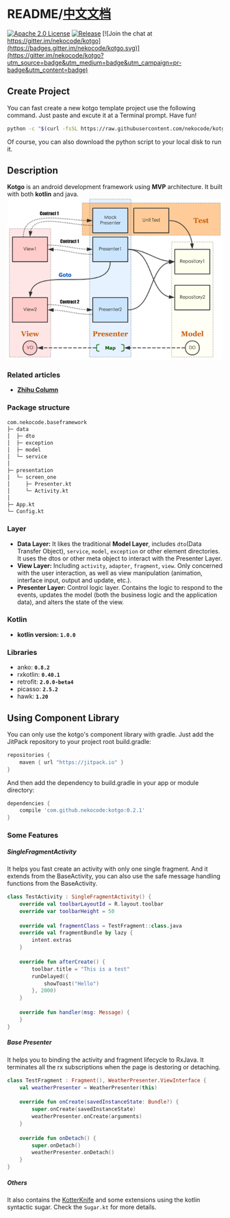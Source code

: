 # README/[中文文档](/README_CN.md)

[![Apache 2.0 License](https://img.shields.io/badge/license-Apache%202.0-blue.svg?style=flat)](http://www.apache.org/licenses/LICENSE-2.0.html) [![Release](https://jitpack.io/v/nekocode/kotgo.svg)](https://jitpack.io/nekocode/kotgo) [![Join the chat at https://gitter.im/nekocode/kotgo](https://badges.gitter.im/nekocode/kotgo.svg)](https://gitter.im/nekocode/kotgo?utm_source=badge&utm_medium=badge&utm_campaign=pr-badge&utm_content=badge)

## Create Project
You can fast create a new kotgo template project use the following command. Just paste and excute it at a Terminal prompt. Have fun!
```bash
python -c "$(curl -fsSL https://raw.githubusercontent.com/nekocode/kotgo/master/project_creator.py)"
```
Of course, you can also download the python script to your local disk to run it.

## Description
**Kotgo** is an android development framework using **MVP** architecture. It built with both **kotlin** and java.
![](art/layer.png)

### Related articles
- [**Zhihu Column**](http://zhuanlan.zhihu.com/kotandroid) 

### Package structure
```
com.nekocode.baseframework
├─ data
│  ├─ dto
│  ├─ exception
│  ├─ model
│  └─ service
│ 
├─ presentation
│  └─ screen_one
│     ├─ Presenter.kt
│     └─ Activity.kt
│
├─ App.kt
└─ Config.kt
```

### Layer
- **Data Layer:** It likes the traditional **Model Layer**, includes `dto`(Data Transfer Object), `service`, `model`, `exception` or other element directories. It uses the dtos or other meta object to interact with the Presenter Layer.
- **View Layer:** Including `activity`, `adapter`, `fragment`, `view`. Only concerned with the user interaction, as well as view manipulation (animation, interface input, output and update, etc.).
- **Presenter Layer:** Control logic layer. Contains the logic to respond to the events, updates the model (both the business logic and the application data), and alters the state of the view.

### Kotlin
- **kotlin version: `1.0.0`**

### Libraries
- anko: **`0.8.2`**
- rxkotlin: **`0.40.1`**
- retrofit: **`2.0.0-beta4`**
- picasso: **`2.5.2`**
- hawk: **`1.20`**

## Using Component Library
You can only use the kotgo's component library with gradle. Just add the JitPack repository to your project root build.gradle:
```gradle
repositories {
    maven { url "https://jitpack.io" }
}
```

And then add the dependency to build.gradle in your app or module directory:
```gradle
dependencies {
    compile 'com.github.nekocode:kotgo:0.2.1'
}
```

### Some Features
##### SingleFragmentActivity
It helps you fast create an activity with only one single fragment. And it extends from the BaseActivity, you can also use the safe message handling functions from the BaseActivity.
```kotlin
class TestActivity : SingleFragmentActivity() {
    override val toolbarLayoutId = R.layout.toolbar
    override var toolbarHeight = 50

    override val fragmentClass = TestFragment::class.java
    override val fragmentBundle by lazy {
        intent.extras
    }

    override fun afterCreate() {
        toolbar.title = "This is a test"
        runDelayed({
            showToast("Hello")
        }, 2000)
    }

    override fun handler(msg: Message) {
    }
}
```

##### Base Presenter
It helps you to binding the activity and fragment lifecycle to RxJava. It terminates all the rx subscriptions when the page is destoring or detaching.
```kotlin
class TestFragment : Fragment(), WeatherPresenter.ViewInterface {
    val weatherPresenter = WeatherPresenter(this)

    override fun onCreate(savedInstanceState: Bundle?) {
        super.onCreate(savedInstanceState)
        weatherPresenter.onCreate(arguments)
    }

    override fun onDetach() {
        super.onDetach()
        weatherPresenter.onDetach()
    }
}
```

##### Others
It also contains the [KotterKnife](https://github.com/JakeWharton/kotterknife) and some extensions using the kotlin syntactic sugar. Check the `Sugar.kt` for more details.

